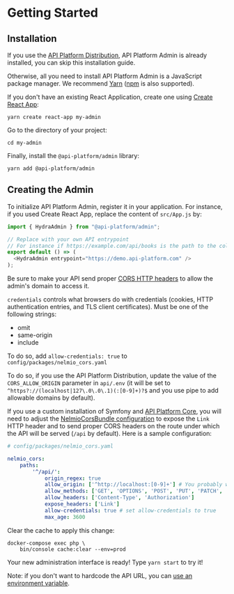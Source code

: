 # Getting Started

## Installation

If you use the [API Platform Distribution](../distribution/), API Platform Admin is already installed, you can skip this installation guide.

Otherwise, all you need to install API Platform Admin is a JavaScript package manager. We recommend [Yarn](https://yarnpkg.com/) ([npm](https://www.npmjs.com/) is also supported).

If you don't have an existing React Application, create one using [Create React App](https://create-react-app.dev/):

```console
yarn create react-app my-admin
```

Go to the directory of your project:

```console
cd my-admin
```

Finally, install the `@api-platform/admin` library:

```console
yarn add @api-platform/admin
```

## Creating the Admin

To initialize API Platform Admin, register it in your application.
For instance, if you used Create React App, replace the content of `src/App.js` by:

```javascript
import { HydraAdmin } from "@api-platform/admin";

// Replace with your own API entrypoint
// For instance if https://example.com/api/books is the path to the collection of book resources, then the entrypoint is https://example.com/api
export default () => (
  <HydraAdmin entrypoint="https://demo.api-platform.com" />
);
```

Be sure to make your API send proper [CORS HTTP headers](https://developer.mozilla.org/en-US/docs/Web/HTTP/CORS) to allow
the admin's domain to access it.

`credentials` controls what browsers do with credentials (cookies, HTTP authentication entries, and TLS client certificates). 
Must be one of the following strings:
- omit
- same-origin
- include

To do so, add `allow-credentials: true` to `config/packages/nelmio_cors.yaml`

To do so, if you use the API Platform Distribution, update the value of the `CORS_ALLOW_ORIGIN` parameter in `api/.env` (it will be set to `^https?://(localhost|127\.0\.0\.1)(:[0-9]+)?$` and you use pipe to add allowable domains
by default).

If you use a custom installation of Symfony and [API Platform Core](../core/), you will need to adjust the [NelmioCorsBundle configuration](https://github.com/nelmio/NelmioCorsBundle#configuration) to expose the `Link` HTTP header and to send proper CORS headers on the route under which the API will be served (`/api` by default).
Here is a sample configuration:

```yaml
# config/packages/nelmio_cors.yaml

nelmio_cors:
    paths:
        '^/api/':
            origin_regex: true
            allow_origin: ['^http://localhost:[0-9]+'] # You probably want to change this regex to match your real domain
            allow_methods: ['GET', 'OPTIONS', 'POST', 'PUT', 'PATCH', 'DELETE']
            allow_headers: ['Content-Type', 'Authorization']
            expose_headers: ['Link']
            allow-credentials: true # set allow-credentials to true 
            max_age: 3600
```

Clear the cache to apply this change:

```console
docker-compose exec php \
    bin/console cache:clear --env=prod
```

Your new administration interface is ready! Type `yarn start` to try it!

Note: if you don't want to hardcode the API URL, you can [use an environment variable](https://create-react-app.dev/docs/adding-custom-environment-variables).
